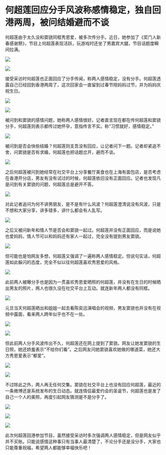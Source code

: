 # 何超莲回应分手风波称感情稳定，独自回港两周，被问结婚避而不谈

何超莲由于太久没和窦骁同框秀恩爱，被多次传分手。近日，她参加了《奖门人新春感谢祭》，节目上何超莲表现活跃，玩游戏时还坐了男嘉宾大腿，节目话题度瞬间拉满。

![](https://inews.gtimg.com/newsapp_bt/0/15592836218/1000)

![](https://inews.gtimg.com/newsapp_bt/0/15592836232/1000)

接受采访时何超莲也正面回应了分手传闻，称两人感情稳定，没有分手。何超莲透露自己已经回到香港两周了，这次回家会一直留到过春节陪妈妈过节，并为妈妈庆祝生日。

![](https://inews.gtimg.com/newsapp_bt/0/15592836257/1000)

![](https://inews.gtimg.com/newsapp_bt/0/15592836224/1000)

被问到和窦骁的感情问题，她称两人感情很好。记者直言现在都在传何超莲和窦骁分手，何超莲则表示都传过她怀孕，意指传言不实。称“习惯就好，感情稳定。”

![](https://inews.gtimg.com/newsapp_bt/0/15592836230/1000)

被问到是否会快些结婚？何超莲则支吾没有回应，让记者问下一题。记者却紧追不舍，问窦骁是否有求婚，何超莲也把话题岔开，避而不谈。

![](https://inews.gtimg.com/newsapp_bt/0/15592836207/1000)

之后何超莲被问到她经常在社交平台上分享餐厅美食也在上海有面包店，是否考虑在香港开分店，男友有没有试过的时候，何超莲依旧没有正面回应。记者也发现凡是问到有关窦骁的问题，何超莲总是避开不答。

![](https://inews.gtimg.com/newsapp_bt/0/15592836236/1000)

对此记者追问为何不讲男朋友，是不是有什么风波？何超莲澄清说没有风波，只是不想和大家分享，讲多错多，讲什么都会有人乱写。

![](https://inews.gtimg.com/newsapp_bt/0/15592836292/1000)

之后又被问新年和情人节是否会和窦骁一起过。何超莲并没有正面回应，而是说她也爱妈妈，情人节可以和妈妈还有家人一起过，完全没有提到男友窦骁。

![](https://inews.gtimg.com/newsapp_bt/0/15592836229/1000)

但可能也是怕网友多想，何超莲又强调了一遍称两人感情稳定。但说句实话，何超莲如此躲闪的态度，完全不似以往何超莲喜欢秀恩爱的风格。

![](https://inews.gtimg.com/newsapp_bt/0/15592836272/1000)

此前两人被曝分手也是因为一贯喜欢秀恩爱晒照的何超莲，并没有在生日的时候晒出男友的照片，两人也很久没在社交平台上互动。就连新年两人都没有同框。

![](https://inews.gtimg.com/newsapp_bt/0/15592836222/1000)

元旦当天何超莲晒出和姐姐一起去看陈奕迅演唱会的视频，男友窦骁也并没有在视频中露面，看来两人跨年似乎也不在一处。

![](https://inews.gtimg.com/newsapp_bt/0/15592836219/1000)

![](https://inews.gtimg.com/newsapp_bt/0/15592836231/1000)

但此前两人分手风波传出不久，何超莲还在网上提到了窦骁。网友让她发窦骁的生日照，她还娇羞表示“不给你们看”。之后网友问她窦骁喜欢她做的哪道菜，她还大方秀恩爱表示“都爱”。

![](https://inews.gtimg.com/newsapp_bt/0/15592836221/1000)

![](https://inews.gtimg.com/newsapp_bt/0/15592836225/1000)

不过除此之外，两人再无任何交集。窦骁在社交平台上也没有回应何超莲，最近的一条微博还是系统发布的生日动态。就连情侣最爱约会的圣诞节，何超莲也是发了自己一个人的美照，再度引起网友猜测是不是分手了。

![](https://inews.gtimg.com/newsapp_bt/0/15592836211/1000)

![](https://inews.gtimg.com/newsapp_bt/0/15592836281/1000)

![](https://inews.gtimg.com/newsapp_bt/0/15592836210/1000)

此次何超莲回港参加节目，虽然接受采访时多次强调两人感情稳定，但是网友似乎并不买账。只能说感情这种事只有当事人最清楚了，不论分手还是没分手，大家也只能尊重祝福，希望两人都能够幸福快乐吧！

